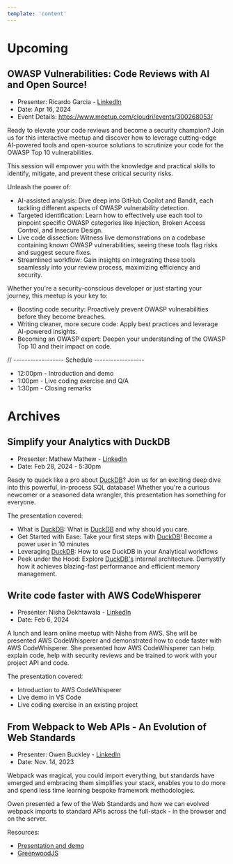 ```yaml
---
template: 'content'
---
```


# Upcoming

## OWASP Vulnerabilities: Code Reviews with AI and Open Source!

* Presenter:  Ricardo Garcia - [LinkedIn](https://www.linkedin.com/in/ricardo-garcia-quiroz/)
* Date:   Apr 16, 2024
* Event Details: https://www.meetup.com/cloudri/events/300268053/


Ready to elevate your code reviews and become a security champion? Join us for this interactive meetup and discover how to leverage cutting-edge AI-powered tools and open-source solutions to scrutinize your code for the OWASP Top 10 vulnerabilities. 

This session will empower you with the knowledge and practical skills to identify, mitigate, and prevent these critical security risks.

Unleash the power of:

* AI-assisted analysis: Dive deep into GitHub Copilot and Bandit, each tackling different aspects of OWASP vulnerability detection.
* Targeted identification: Learn how to effectively use each tool to pinpoint specific OWASP categories like Injection, Broken Access Control, and Insecure Design.
* Live code dissection: Witness live demonstrations on a codebase containing known OWASP vulnerabilities, seeing these tools flag risks and suggest secure fixes.
* Streamlined workflow: Gain insights on integrating these tools seamlessly into your review process, maximizing efficiency and security.

Whether you're a security-conscious developer or just starting your journey, this meetup is your key to:

* Boosting code security: Proactively prevent OWASP vulnerabilities before they become breaches.
* Writing cleaner, more secure code: Apply best practices and leverage AI-powered insights.
* Becoming an OWASP expert: Deepen your understanding of the OWASP Top 10 and their impact on code.


// ------------------ Schedule ------------------
* 12:00pm - Introduction and demo
* 1:00pm - Live coding exercise and Q/A
* 1:30pm - Closing remarks


# Archives

## Simplify your Analytics with DuckDB

* Presenter:  Mathew Mathew - [LinkedIn](https://www.linkedin.com/in/mathewma/)
* Date:   Feb 28, 2024 - 5:30pm

Ready to quack like a pro about [DuckDB](https://duckdb.org/)? Join us for an exciting deep dive into this powerful, in-process SQL database! Whether you're a curious newcomer or a seasoned data wrangler, this presentation has something for everyone.

The presentation covered:

* What is [DuckDB](https://duckdb.org/): What is [DuckDB](https://duckdb.org/) and why should you care.
* Get Started with Ease: Take your first steps with [DuckDB](https://duckdb.org/)! Become a power user in 10 minutes
* Leveraging [DuckDB](https://duckdb.org/): How to use DuckDB in your Analytical workflows
* Peek under the Hood: Explore [DuckDB's](https://duckdb.org/) internal architecture. Demystify how it achieves blazing-fast performance and efficient memory management.



## Write code faster with AWS CodeWhisperer

* Presenter:  Nisha Dekhtawala - [LinkedIn](https://www.linkedin.com/in/ndekhtawala/)
* Date:   Feb 6, 2024

A lunch and learn online meetup with Nisha from AWS. She will be presented AWS CodeWhisperer and demonstrated how to code faster with AWS CodeWhisperer. She presented how AWS CodeWhisperer can help explain code, help with security reviews and be trained to work with your project API and code.

The presentation covered:
* Introduction to AWS CodeWhisperer
* Live demo in VS Code
* Live coding exercise in an existing project


## From Webpack to Web APIs - An Evolution of Web Standards

* Presenter:  Owen Buckley - [LinkedIn](https://www.linkedin.com/in/owen-buckley-91393447/)
* Date:   Nov. 14, 2023

Webpack was magical, you could import everything, but standards have emerged and embracing them simplifies your stack, enables you to do more and spend less time learning bespoke framework methodologies.

Owen presented a few of the Web Standards and how we can evolved webpack imports to standard APIs across the full-stack - in the browser and on the server.

Resources:

* [Presentation and demo](https://github.com/thescientist13/from-webpack-to-web-apis)
* [GreenwoodJS](https://www.greenwoodjs.io/)
